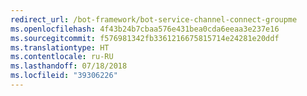 ```yaml
---
redirect_url: /bot-framework/bot-service-channel-connect-groupme
ms.openlocfilehash: 4f43b24b7cbaa576e431bea0cda6eeaa3e237e16
ms.sourcegitcommit: f576981342fb3361216675815714e24281e20ddf
ms.translationtype: HT
ms.contentlocale: ru-RU
ms.lasthandoff: 07/18/2018
ms.locfileid: "39306226"
---
```

